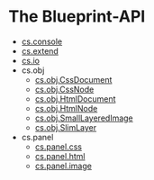 # The Blueprint-API

* [cs.console](/en/developer/api/cs.console.md "The CTRL+SPACE Blueprint API - cs.console")
* [cs.extend](/en/developer/api/cs.extend.md "The CTRL+SPACE Blueprint API - cs.extend")
* [cs.io](/en/developer/api/cs.io.md "The CTRL+SPACE Blueprint API - cs.io")
* cs.obj
    * [cs.obj.CssDocument](/en/developer/api/cs.obj.CssDocument.md "The CTRL+SPACE Blueprint API - cs.obj.CssDocument")
    * [cs.obj.CssNode](/en/developer/api/cs.obj.CssNode.md "The CTRL+SPACE Blueprint API - cs.obj.CssNode")
    * [cs.obj.HtmlDocument](/en/developer/api/cs.obj.HtmlDocument.md "The CTRL+SPACE Blueprint API - cs.obj.HtmlDocument")
    * [cs.obj.HtmlNode](/en/developer/api/cs.obj.HtmlNode.md "The CTRL+SPACE Blueprint API - cs.obj.HtmlNode")
    * [cs.obj.SmallLayeredImage](/en/developer/api/cs.obj.SmallLayeredImage.md "The CTRL+SPACE Blueprint API - cs.obj.SmallLayeredImage")
    * [cs.obj.SlimLayer](/en/developer/api/cs.obj.SlimLayer.md "The CTRL+SPACE Blueprint API - cs.obj.SlimLayer")
* cs.panel
    * [cs.panel.css](/en/developer/api/cs.panel.css.md "The CTRL+SPACE Blueprint API - cs.panel.css")
    * [cs.panel.html](/en/developer/api/cs.panel.css.md "The CTRL+SPACE Blueprint API - cs.panel.css")
    * [cs.panel.image](/en/developer/api/cs.panel.image.md "The CTRL+SPACE Blueprint API - cs.panel.image")
